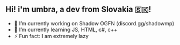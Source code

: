 ## Hi! i'm umbra, a dev from Slovakia 🇸🇰!

- 🔭 I’m currently working on Shadow OGFN (discord.gg/shadowmp)
- 🌱 I’m currently learning JS, HTML, c#, c++
- ⚡ Fun fact: I am extremely lazy
